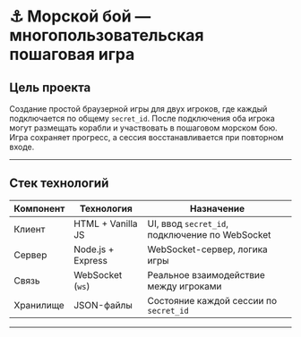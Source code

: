 # ⚓ Морской бой — многопользовательская пошаговая игра

## Цель проекта

Создание простой браузерной игры для двух игроков, где каждый подключается по общему `secret_id`. После подключения оба игрока могут размещать корабли и участвовать в пошаговом морском бою. Игра сохраняет прогресс, а сессия восстанавливается при повторном входе.

---

## Стек технологий

| Компонент      | Технология        | Назначение                                  |
|----------------|-------------------|---------------------------------------------|
| Клиент         | HTML + Vanilla JS | UI, ввод `secret_id`, подключение по WebSocket |
| Сервер         | Node.js + Express | WebSocket-сервер, логика игры               |
| Связь          | WebSocket (`ws`)  | Реальное взаимодействие между игроками      |
| Хранилище      | JSON-файлы        | Состояние каждой сессии по `secret_id`

---

